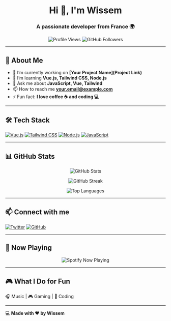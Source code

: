 <h1 align="center">Hi 👋, I'm Wissem</h1>
<h3 align="center">A passionate developer from France 🌍</h3>

<p align="center">
  <img src="https://komarev.com/ghpvc/?username=WissemBad&label=Profile%20views&color=0e75b6&style=flat" alt="Profile Views" />
  <img src="https://img.shields.io/github/followers/WissemBad?label=Followers&style=social" alt="GitHub Followers" />
</p>

---

## 🚀 **About Me**
- 🔭 I’m currently working on **[Your Project Name](Project Link)**
- 🌱 I’m learning **Vue.js, Tailwind CSS, Node.js**
- 💬 Ask me about **JavaScript, Vue, Tailwind**
- 📫 How to reach me **your.email@example.com**
- ⚡ Fun fact: **I love coffee ☕ and coding 💻**

---

## 🛠 **Tech Stack**
<p align="left">
  <a href="https://vuejs.org/" target="_blank"><img src="https://img.shields.io/badge/Vue.js-35495E?style=for-the-badge&logo=vue.js&logoColor=4FC08D" alt="Vue.js" /></a>
  <a href="https://tailwindcss.com/" target="_blank"><img src="https://img.shields.io/badge/Tailwind_CSS-38B2AC?style=for-the-badge&logo=tailwind-css&logoColor=white" alt="Tailwind CSS" /></a>
  <a href="https://nodejs.org/" target="_blank"><img src="https://img.shields.io/badge/Node.js-43853D?style=for-the-badge&logo=node.js&logoColor=white" alt="Node.js" /></a>
  <a href="https://www.javascript.com/" target="_blank"><img src="https://img.shields.io/badge/JavaScript-F7DF1E?style=for-the-badge&logo=javascript&logoColor=black" alt="JavaScript" /></a>
</p>

---

## 📊 **GitHub Stats**
<p align="center">
  <img src="https://github-readme-stats.vercel.app/api?username=WissemBad&show_icons=true&theme=radical" alt="GitHub Stats" />
</p>

<p align="center">
  <img src="https://github-readme-streak-stats.herokuapp.com/?user=WissemBad&theme=radical" alt="GitHub Streak" />
</p>

<p align="center">
  <img src="https://github-readme-stats.vercel.app/api/top-langs/?username=WissemBad&layout=compact&theme=radical" alt="Top Languages" />
</p>

---

## 📫 **Connect with me**
<p align="left">
  <a href="https://twitter.com/WissemBad" target="_blank"><img src="https://img.shields.io/badge/Twitter-1DA1F2?style=for-the-badge&logo=twitter&logoColor=white" alt="Twitter" /></a>
  <a href="https://github.com/WissemBad" target="_blank"><img src="https://img.shields.io/badge/GitHub-181717?style=for-the-badge&logo=github&logoColor=white" alt="GitHub" /></a>
</p>

---

## 🎵 **Now Playing**
<p align="center">
  <img src="https://spotify-github-profile.vercel.app/api/view?uid=au3p159a9njz6tz9opgv7kpt4&cover_image=true&theme=default&show_offline=true&background_color=121212&interchange=true" alt="Spotify Now Playing" />
</p>

---

## 🎮 **What I Do for Fun**
🎧 Music | 🎮 Gaming | 🚀 Coding

---

💻 **Made with ❤️ by Wissem**  

